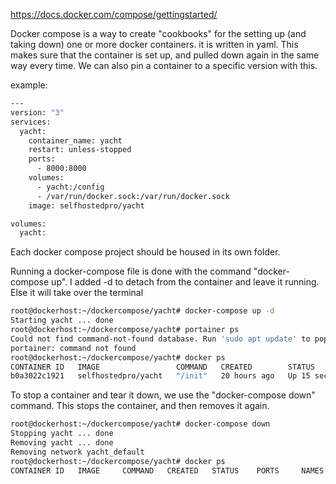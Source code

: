 https://docs.docker.com/compose/gettingstarted/

Docker compose is a way to create "cookbooks" for the setting up (and taking down) one or more docker containers. it is written in yaml. 
This makes sure that the container is set up, and pulled down again in the same way every time.
We can also pin a container to a specific version with this.

example:
```bash
---
version: "3"
services:
  yacht:
    container_name: yacht
    restart: unless-stopped
    ports:
      - 8000:8000
    volumes:
      - yacht:/config
      - /var/run/docker.sock:/var/run/docker.sock
    image: selfhostedpro/yacht

volumes:
  yacht:
```

Each docker compose project should be housed in its own folder.

Running a docker-compose file is done with the command "docker-compose up". I added -d to detach from the container and leave it running. Else it will take over the terminal
```bash
root@dockerhost:~/dockercompose/yacht# docker-compose up -d
Starting yacht ... done
root@dockerhost:~/dockercompose/yacht# portainer ps
Could not find command-not-found database. Run 'sudo apt update' to populate it.
portainer: command not found
root@dockerhost:~/dockercompose/yacht# docker ps
CONTAINER ID   IMAGE                 COMMAND   CREATED        STATUS          PORTS                                       NAMES
b0a3022c1921   selfhostedpro/yacht   "/init"   20 hours ago   Up 15 seconds   0.0.0.0:8000->8000/tcp, :::8000->8000/tcp   yacht
```

To stop a container and tear it down, we use the "docker-compose down" command.
This stops the container, and then removes it again.
```bash
root@dockerhost:~/dockercompose/yacht# docker-compose down
Stopping yacht ... done
Removing yacht ... done
Removing network yacht_default
root@dockerhost:~/dockercompose/yacht# docker ps
CONTAINER ID   IMAGE     COMMAND   CREATED   STATUS    PORTS     NAMES

```